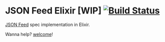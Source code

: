 # JSON Feed Elixir [WIP] [![Build Status](https://travis-ci.org/murielsilveira/json_feed_elixir.svg?branch=master)](https://travis-ci.org/murielsilveira/json_feed_elixir)

[JSON Feed](https://jsonfeed.org/) spec implementation in Elixir.

Wanna help? [welcome](https://github.com/murielsilveira/json_feed_elixir/issues)!
